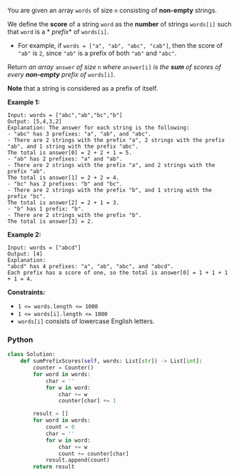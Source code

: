 You are given an array  `words`  of size  `n`  consisting of  **non-empty**  strings.

We define the  **score**  of a string  `word`  as the  **number**  of strings  `words[i]`  such that  `word`  is a  *
*prefix**  of  `words[i]`.

- For example, if  `words = ["a", "ab", "abc", "cab"]`, then the score of  `"ab"`  is  `2`, since  `"ab"`  is a prefix
  of both  `"ab"`  and  `"abc"`.

Return  _an array_ `answer` _of size_ `n` _where_ `answer[i]` _is the  **sum**  of scores of every  **non-empty**
prefix of_ `words[i]`.

**Note**  that a string is considered as a prefix of itself.

**Example 1:**

```
Input: words = ["abc","ab","bc","b"]
Output: [5,4,3,2]
Explanation: The answer for each string is the following:
- "abc" has 3 prefixes: "a", "ab", and "abc".
- There are 2 strings with the prefix "a", 2 strings with the prefix "ab", and 1 string with the prefix "abc".
The total is answer[0] = 2 + 2 + 1 = 5.
- "ab" has 2 prefixes: "a" and "ab".
- There are 2 strings with the prefix "a", and 2 strings with the prefix "ab".
The total is answer[1] = 2 + 2 = 4.
- "bc" has 2 prefixes: "b" and "bc".
- There are 2 strings with the prefix "b", and 1 string with the prefix "bc".
The total is answer[2] = 2 + 1 = 3.
- "b" has 1 prefix: "b".
- There are 2 strings with the prefix "b".
The total is answer[3] = 2.
```

**Example 2:**

```
Input: words = ["abcd"]
Output: [4]
Explanation:
"abcd" has 4 prefixes: "a", "ab", "abc", and "abcd".
Each prefix has a score of one, so the total is answer[0] = 1 + 1 + 1 + 1 = 4.
```

**Constraints:**

- `1 <= words.length <= 1000`
- `1 <= words[i].length <= 1000`
- `words[i]`  consists of lowercase English letters.

### Python

```py
class Solution:
    def sumPrefixScores(self, words: List[str]) -> List[int]:
        counter = Counter()
        for word in words:
            char = ''
            for w in word:
                char += w
                counter[char] += 1

        result = []
        for word in words:
            count = 0
            char = ''
            for w in word:
                char += w
                count += counter[char]
            result.append(count)
        return result
```
